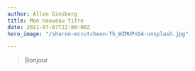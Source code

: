```yaml
---
author: Allen Ginsberg
title: Mon nouveau titre
date: 2021-07-07T22:00:00Z
hero_image: "/sharon-mccutcheon-Th_WZMUPnO4-unsplash.jpg"

---
```

> Bonjour